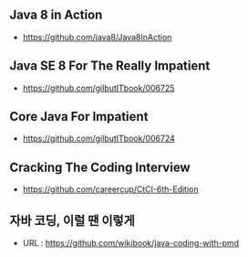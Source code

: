 ## Java 8 in Action
* https://github.com/java8/Java8InAction
## Java SE 8 For The Really Impatient
* https://github.com/gilbutITbook/006725
## Core Java For Impatient
* https://github.com/gilbutITbook/006724
## Cracking The Coding Interview
* https://github.com/careercup/CtCI-6th-Edition
## 자바 코딩, 이럴 땐 이렇게
* URL : https://github.com/wikibook/java-coding-with-pmd
